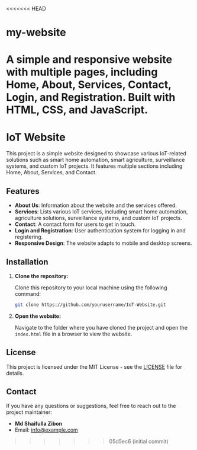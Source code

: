 <<<<<<< HEAD
# my-website
A simple and responsive website with multiple pages, including Home, About, Services, Contact, Login, and Registration. Built with HTML, CSS, and JavaScript.
=======
# IoT Website

This project is a simple website designed to showcase various IoT-related solutions such as smart home automation, smart agriculture, surveillance systems, and custom IoT projects. It features multiple sections including Home, About, Services, and Contact.


## Features

- **About Us**: Information about the website and the services offered.
- **Services**: Lists various IoT services, including smart home automation, agriculture solutions, surveillance systems, and custom IoT projects.
- **Contact**: A contact form for users to get in touch.
- **Login and Registration**: User authentication system for logging in and registering.
- **Responsive Design**: The website adapts to mobile and desktop screens.

## Installation

1. **Clone the repository:**

   Clone this repository to your local machine using the following command:

    ```bash
    git clone https://github.com/yourusername/IoT-Website.git
    ```

2. **Open the website:**

   Navigate to the folder where you have cloned the project and open the `index.html` file in a browser to view the website.

## License

This project is licensed under the MIT License - see the [LICENSE](LICENSE) file for details.

## Contact

If you have any questions or suggestions, feel free to reach out to the project maintainer:

- **Md Shaifulla Zibon**
- Email: info@example.com


>>>>>>> 05d5ec6 (initial commit)
